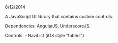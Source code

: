 8/12/2014

A JavaScript UI library that contains custom controls. 

Dependencies: AngularJS, UnderscoreJS.

Controls: - NaviList (iOS style "tables")